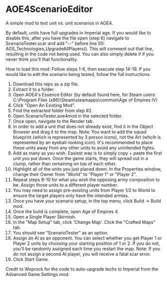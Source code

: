 # AOE4ScenarioEditor
A simple mod to test unit vs. unit scenarios in AOE4.

By default, units have full upgrades in Imperial age. If you would like to disable this, after you have the file open (step 6) navigate to ScenarioTester.scar and add "--" before line 50: AGS_Technologies_UpgradeAllPlayers(). This will comment out that line, resulting in the code not being used. You can also simply delete if if you never think you'll that functionality.

How to load this mod:
Follow steps 1-6, then execute step 14-19. If you would like to edit the scenario being tested, follow the full instructions.

1. Download this repo as a zip file.
2. Extract it to a folder.
3. Open AOE4's Essence Editor (by default found here, for Steam users: C:\Program Files (x86)\Steam\steamapps\common\Age of Empires IV)
4. Click "Open An Existing Mod".
5. Find the extracted folder from step #2.
6. Open ScenarioTester.aoe4mod in the selected folder.
7. Once open, navigate to the Render tab.
8. In order to add a unit that does not already exist, find it in the Object Browser and drag it to the map. Note: You want to add the squad blueprint (which is represented by 3 person icons), not the Art (whcih is represented by an eyeball-looking icon). It's recommended to place these units away from any other units to avoid any unintended fights.
9. Add as many as you wish. Easiest way is to simply copy + paste the first unit you put down. Once the game starts, they will spread out in a clump, rather than remaining on top of each other.
10. Highlight all of the units you just placed down. In the Properties window, change their Owner from "World" to "Player 1" or "Player 2".
11. Repeat steps 8-10 for what you wish the opposing army composition to be. Assign those units to a different player number.
12. You may need to assign pre-existing units from Player 1/2 to World to ensure the target players only have the intended armies.
13. Once you have your scenario setup, in the top menu, click Build -> Build mod.
14. Once the build is complete, open Age of Empires 4.
15. Open a Single Player Skirmish.
16. In the "Map Setup" tab, click 'Change Map'. Click the "Crafted Maps" tab.
17. You should see "ScenarioTester" as an option.
18. Assign an AI as an opponent. You can select whether you get Player 1 or Player 2 units by choosing your starting position of 1 or 2. If you do not, you'll be randomly assigned each time you restart the map. Note: If you do not assign a second AI player, you will receive a fatal scar error.
19. Click Start Game.

Credit to Woprock for the code to auto-upgrade techs to Imperial from the Advanced Game Settings mod.
